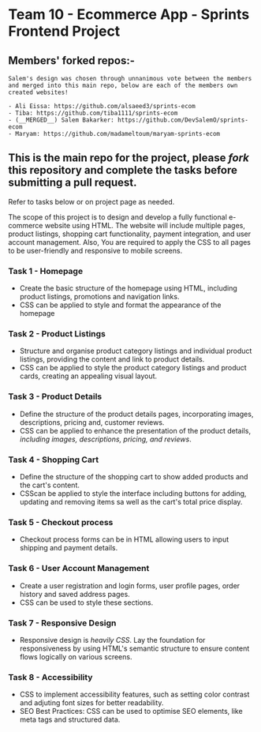 # Team 10 - Ecommerce App - Sprints Frontend Project

## Members'  forked repos:-

	Salem's design was chosen through unnanimous vote between the members and merged into this main repo, below are each of the members own created websites!

	- Ali Eissa: https://github.com/alsaeed3/sprints-ecom
	- Tiba: https://github.com/tiba1111/sprints-ecom
	- (__MERGED__) Salem Bakarker: https://github.com/DevSalemO/sprints-ecom
	- Maryam: https://github.com/madameltoum/maryam-sprints-ecom


## This is the __main repo__ for the project, please _fork_ this repository and complete the tasks before submitting a pull request.

Refer to tasks below or on project page as needed.

The scope of this project is to design and develop a fully functional e-commerce website using HTML. The website will include multiple pages, product listings, shopping cart functionality, payment integration, and user account management.
Also, You are required to apply the CSS to all pages to be user-friendly and responsive to mobile screens.

### Task 1 - Homepage
- Create the basic structure of the homepage using HTML, including product listings, promotions and navigation links.
- CSS can be applied to style and format the appearance of the homepage

### Task 2 - Product Listings
- Structure and organise product category listings and individual product listings, providing the content and link to product details.
- CSS can be applied to style the product category listings and product cards, creating an appealing visual layout.

### Task 3 - Product Details
- Define the structure of the product details pages, incorporating images, descriptions, pricing and, customer reviews.
- CSS can be applied to enhance the presentation of the product details, _including images, descriptions, pricing, and reviews_.

### Task 4 - Shopping Cart
- Define the structure of the shopping cart to show added products and the cart's content.
- CSScan be applied to style the interface including buttons for adding, updating and removing items sa well as the cart's total price display.

### Task 5 - Checkout process
- Checkout process forms can be in HTML allowing users to input shipping and payment details.

### Task 6 - User Account Management
- Create a user registration and login forms, user profile pages, order history and saved address pages.
- CSS can be used to style these sections.

### Task 7 - Responsive Design
- Responsive design is _heavily CSS_.  Lay the foundation for responsiveness by using HTML's semantic structure to ensure content flows logically on various screens.

### Task 8 - Accessibility
- CSS to implement accessibility features, such as setting color contrast and adjuting font sizes for better readability.
- SEO Best Practices: CSS can be used to optimise SEO elements, like meta tags and structured data.
